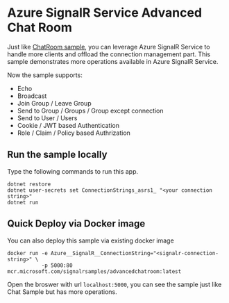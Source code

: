 Azure SignalR Service Advanced Chat Room
=================================

Just like [ChatRoom sample](../ChatRoom), you can leverage Azure SignalR Service to handle more clients and offload the connection management part. This sample demonstrates more operations available in Azure SignalR Service.

Now the sample supports:

* Echo
* Broadcast
* Join Group / Leave Group
* Send to Group / Groups / Group except connection
* Send to User / Users
* Cookie / JWT based Authentication
* Role / Claim / Policy based Authrization

## Run the sample locally

Type the following commands to run this app.
```
dotnet restore
dotnet user-secrets set ConnectionStrings_asrs1_ "<your connection string>"
dotnet run
```

## Quick Deploy via Docker image
You can also deploy this sample via existing docker image

```
docker run -e Azure__SignalR__ConnectionString="<signalr-connection-string>" \
           -p 5000:80 mcr.microsoft.com/signalrsamples/advancedchatroom:latest
```

Open the broswer with url `localhost:5000`, you can see the sample just like Chat Sample but has more operations. 
